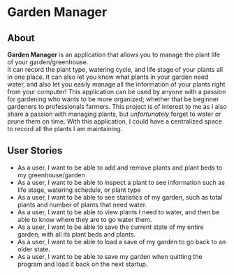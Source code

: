 
# Garden Manager


## About

**Garden Manager** is an application that allows you to manage the plant life of your garden/greenhouse.  
It can record the plant type, watering cycle, and life stage of your plants all in one place. It can also let you know 
what plants in your garden need water,
and also let you easily manage all the information of your plants right from your computer! This application can be used by anyone with a passion for gardening who wants to be more organized; 
whether that be beginner gardeners to professionals farmers. This project is of interest to me as I also share a passion with managing plants, but *unfortunately* forget to water or prune them on time. 
With this application, I could have a centralized space to record all the plants I am maintaining. 

## User Stories

- As a user, I want to be able to add and remove plants and plant beds to my greenhouse/garden
- As a user, I want to be able to inspect a plant to see information such as life stage, watering schedule, or plant type
- As a user, I want to be able to see statistics of my garden, such as total plants and number of plants that need water.
- As a user, I want to be able to view plants I need to water, and then be able to know where they are to go water them.
- As a user, I want to be able to save the current state of my entire garden, with all its plant beds and plants.
- As a user, I want to be able to load a save of my garden to go back to an older state. 
- As a user, I want to be able to save my garden when quitting the program and load it back on the next startup.

